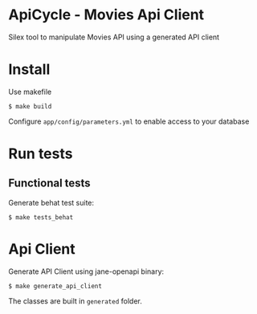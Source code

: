 ApiCycle - Movies Api Client
============================

Silex tool to manipulate Movies API using a generated API client

# Install

Use makefile

```
$ make build
```

Configure `app/config/parameters.yml` to enable access to your database

# Run tests

## Functional tests

Generate behat test suite:

```
$ make tests_behat
```

# Api Client

Generate API Client using jane-openapi binary:

```
$ make generate_api_client
```

The classes are built in `generated` folder.